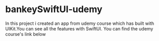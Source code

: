 # bankeySwiftUI-udemy
In this project i created an app from udemy course which has built with UIKit.You can see all the features with SwiftUI. You can find the udemy course's link below 
